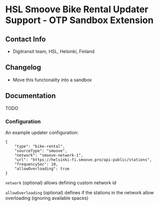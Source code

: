 # HSL Smoove Bike Rental Updater Support - OTP Sandbox Extension

## Contact Info
- Digitransit team, HSL, Helsinki, Finland

## Changelog
- Move this functonality into a sandbox

## Documentation
TODO

### Configuration

An example updater configuration:
```
{
    "type": "bike-rental",
    "sourceType": "smoove",
    "network": "smoove-network-1",
    "url": "https://helsinki-fi.smoove.pro/api-public/stations",
    "frequencySec": 10,
    "allowOverloading": true
}
```

`network` (optional) allows defining custom network id

`allowOverloading` (optional) defines if the stations in the network allow overloading (ignoring available spaces)
